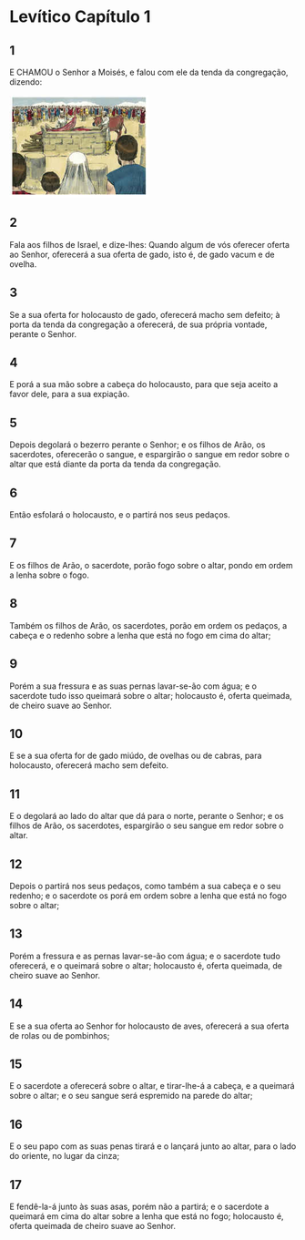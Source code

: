 # Levítico Capítulo 1

## 1
E CHAMOU o Senhor a Moisés, e falou com ele da tenda da congregação, dizendo:

![](../.img/Lv/01/1-0.jpg)

## 2
Fala aos filhos de Israel, e dize-lhes: Quando algum de vós oferecer oferta ao Senhor, oferecerá a sua oferta de gado, isto é, de gado vacum e de ovelha.

## 3
Se a sua oferta for holocausto de gado, oferecerá macho sem defeito; à porta da tenda da congregação a oferecerá, de sua própria vontade, perante o Senhor.

## 4
E porá a sua mão sobre a cabeça do holocausto, para que seja aceito a favor dele, para a sua expiação.

## 5
Depois degolará o bezerro perante o Senhor; e os filhos de Arão, os sacerdotes, oferecerão o sangue, e espargirão o sangue em redor sobre o altar que está diante da porta da tenda da congregação.

## 6
Então esfolará o holocausto, e o partirá nos seus pedaços.

## 7
E os filhos de Arão, o sacerdote, porão fogo sobre o altar, pondo em ordem a lenha sobre o fogo.

## 8
Também os filhos de Arão, os sacerdotes, porão em ordem os pedaços, a cabeça e o redenho sobre a lenha que está no fogo em cima do altar;

## 9
Porém a sua fressura e as suas pernas lavar-se-ão com água; e o sacerdote tudo isso queimará sobre o altar; holocausto é, oferta queimada, de cheiro suave ao Senhor.

## 10
E se a sua oferta for de gado miúdo, de ovelhas ou de cabras, para holocausto, oferecerá macho sem defeito.

## 11
E o degolará ao lado do altar que dá para o norte, perante o Senhor; e os filhos de Arão, os sacerdotes, espargirão o seu sangue em redor sobre o altar.

## 12
Depois o partirá nos seus pedaços, como também a sua cabeça e o seu redenho; e o sacerdote os porá em ordem sobre a lenha que está no fogo sobre o altar;

## 13
Porém a fressura e as pernas lavar-se-ão com água; e o sacerdote tudo oferecerá, e o queimará sobre o altar; holocausto é, oferta queimada, de cheiro suave ao Senhor.

## 14
E se a sua oferta ao Senhor for holocausto de aves, oferecerá a sua oferta de rolas ou de pombinhos;

## 15
E o sacerdote a oferecerá sobre o altar, e tirar-lhe-á a cabeça, e a queimará sobre o altar; e o seu sangue será espremido na parede do altar;

## 16
E o seu papo com as suas penas tirará e o lançará junto ao altar, para o lado do oriente, no lugar da cinza;

## 17
E fendê-la-á junto às suas asas, porém não a partirá; e o sacerdote a queimará em cima do altar sobre a lenha que está no fogo; holocausto é, oferta queimada de cheiro suave ao Senhor.

